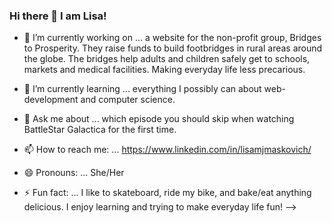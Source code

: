 ### Hi there 👋 I am Lisa!


- 🔭 I’m currently working on ... a website for the non-profit group, Bridges to Prosperity.  They raise funds to build footbridges in rural areas around the globe.  The bridges help adults and children safely get to schools, markets and medical facilities. Making everyday life less precarious. 

- 🌱 I’m currently learning ... everything I possibly can about web-development and computer science.

- 💬 Ask me about ... which episode you should skip when watching BattleStar Galactica for the first time. 

- 📫 How to reach me: ... https://www.linkedin.com/in/lisamjmaskovich/

- 😄 Pronouns: ... She/Her

- ⚡ Fun fact: ... I like to skateboard, ride my bike, and bake/eat anything delicious.  I enjoy learning and trying to make everyday life fun!
-->
